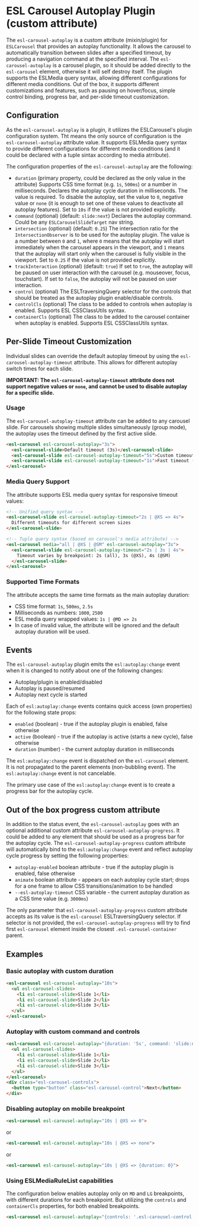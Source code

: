 # ESL Carousel Autoplay Plugin (custom attribute)

<a name="intro"></a>

The `esl-carousel-autoplay` is a custom attribute (mixin/plugin) for `ESLCarousel` that provides an autoplay functionality.
It allows the carousel to automatically transition between slides after a specified timeout, by producing a navigation command at the specified interval.
The `esl-carousel-autoplay` is a carousel plugin, so it should be added directly to the `esl-carousel` element, otherwise it will self destroy itself.
The plugin supports the ESLMedia query syntax, allowing different configurations for different media conditions.
Out of the box, it supports different customizations and features, such as pausing on hover/focus, simple control binding, progress bar, and per-slide timeout customization.

## Configuration

As the `esl-carousel-autoplay` is a plugin, it utilizes the ESLCarousel's plugin configuration system.
Tht means the only source of configuration is the `esl-carousel-autoplay` attribute value.
It supports ESLMedia query syntax to provide different configurations for different media conditions (and it could be declared with a tuple sintax according to media atrribute).

The configuration properties of the `esl-carousel-autoplay` are the following:
 - `duration` (primary property, could be declared as the only value in the attribute)
   Supports CSS time format (e.g. `1s`, `500ms`) or a number in milliseconds.
   Declares the autoplay cycle duration in milliseconds. The value is required. 
   To disable the autoplay, set the value to `0`, negative value or `none` (it is enough to set one of these values to deactivate all autoplay features).
   Set to `10s` if the value is not provided explicitly.
 - `command` (optional) (default: `slide:next`)
   Declares the autoplay command. Could be any `ESLCarouselSlideTarget` nav string.
 - `intersection` (optional) (default: `0.25`)
   The intersection ratio for the `IntersectionObserver` is to be used for the autoplay plugin.
   The value is a number between `0` and `1`, where `0` means that the autoplay will start immediately when the carousel appears in the viewport, and `1` means that the autoplay will start only when the carousel is fully visible in the viewport.
   Set to `0.25` if the value is not provided explicitly.
 - `trackInteraction` (optional) (default: `true`)
   If set to `true`, the autoplay will be paused on user interaction with the carousel (e.g. mouseover, focus, touchstart).
   If set to `false`, the autoplay will not be paused on user interaction.
 - `control` (optional)
   The ESLTraversingQuery selector for the controls that should be treated as the autoplay plugin enable/disable controls.
 - `controlCls` (optional)
   The class to be added to controls when autoplay is enabled. Supports ESL CSSClassUtils syntax.
 - `containerCls` (optional)
   The class to be added to the carousel container when autoplay is enabled. Supports ESL CSSClassUtils syntax.

## Per-Slide Timeout Customization

Individual slides can override the default autoplay timeout by using the `esl-carousel-autoplay-timeout` attribute.
This allows for different autoplay switch times for each slide.

**IMPORTANT: The `esl-carousel-autoplay-timeout` attribute does not support negative values or `none`, and cannot be used to disable autoplay for a specific slide.**

### Usage

The `esl-carousel-autoplay-timeout` attribute can be added to any carousel slide.
For carousels showing multiple slides simultaneously (group mode), the autoplay uses the timeout defined by the first active slide.

```html
<esl-carousel esl-carousel-autoplay="3s">
  <esl-carousel-slide>Default timeout (3s)</esl-carousel-slide>
  <esl-carousel-slide esl-carousel-autoplay-timeout="5s">Custom timeout (5s)</esl-carousel-slide>
  <esl-carousel-slide esl-carousel-autoplay-timeout="1s">Fast timeout (1s)</esl-carousel-slide>
</esl-carousel>
```

### Media Query Support

The attribute supports ESL media query syntax for responsive timeout values:

```html
<!-- Unified query syntax -->
<esl-carousel-slide esl-carousel-autoplay-timeout="2s | @XS => 4s">
  Different timeouts for different screen sizes
</esl-carousel-slide>

<!-- Tuple query syntax (based on carousel's media attribute) -->
<esl-carousel media="all | @XS | @SM" esl-carousel-autoplay="3s">
  <esl-carousel-slide esl-carousel-autoplay-timeout="2s | 3s | 4s">
    Timeout varies by breakpoint: 2s (all), 3s (@XS), 4s (@SM)
  </esl-carousel-slide>
</esl-carousel>
```

### Supported Time Formats

The attribute accepts the same time formats as the main autoplay duration:
- CSS time format: `1s`, `500ms`, `2.5s`
- Milliseconds as numbers: `1000`, `2500`
- ESL media query wrapped values: `1s | @MD => 2s`
- In case of invalid value, the attribute will be ignored and the default autoplay duration will be used.

## Events

The `esl-carousel-autoplay` plugin emits the `esl:autoplay:change` event when it is changed to notify about one of the following changes:
 - Autoplay/plugin is enabled/disabled
 - Autoplay is paused/resumed
 - Autoplay next cycle is started

Each of `esl:autoplay:change` events contains quick access (own properties) for the following state props:
 - `enabled` (boolean) - true if the autoplay plugin is enabled, false otherwise
 - `active` (boolean) - true if the autoplay is active (starts a new cycle), false otherwise
 - `duration` (number) - the current autoplay duration in milliseconds

The `esl:autoplay:change` event is dispatched on the `esl-carousel` element. 
It is not propagated to the parent elements (non-bubbling event).
The `esl:autoplay:change` event is not cancelable.

The primary use case of the `esl:autoplay:change` event is to create a progress bar for the autoplay cycle.

## Out of the box progress custom attribute

In addition to the status event, the `esl-carousel-autoplay` goes with an optional additional custom attribute `esl-carousel-autoplay-progress`.
It could be added to any element that should be used as a progress bar for the autoplay cycle.
The `esl-carousel-autoplay-progress` custom attribute will automatically bind to the `esl:autoplay:change` event and reflect autoplay cycle progress by setting the following properties:
 - `autoplay-enabled` boolean attribute - true if the autoplay plugin is enabled, false otherwise
 - `animate` boolean attribute - appears on each autoplay cycle start; drops for a one frame to allow CSS transitions/animation to be handled
 - `--esl-autoplay-timeout` CSS variable - the current autoplay duration as a CSS time value (e.g. `3000ms`)

The only parameter that `esl-carousel-autoplay-progress` custom attribute accepts as its value is the `esl-carousel` ESLTraversingQuery selector.
If selector is not provided, the `esl-carousel-autoplay-progress` will try to find first `esl-carousel` element inside the closest `.esl-carousel-container` parent.

## Examples

### Basic autoplay with custom duration
```html
<esl-carousel esl-carousel-autoplay="10s">
  <ul esl-carousel-slides>
    <li esl-carousel-slide>Slide 1</li>
    <li esl-carousel-slide>Slide 2</li>
    <li esl-carousel-slide>Slide 3</li>
  </ul>
</esl-carousel>
```

### Autoplay with custom command and controls
```html
<esl-carousel esl-carousel-autoplay="{duration: '5s', command: 'slide:next', controls: '.esl-carousel-control'}">
  <ul esl-carousel-slides>
    <li esl-carousel-slide>Slide 1</li>
    <li esl-carousel-slide>Slide 2</li>
    <li esl-carousel-slide>Slide 3</li>
  </ul>
</esl-carousel>
<div class="esl-carousel-controls">
  <button type="button" class="esl-carousel-control">Next</button>
</div>
```

### Disabling autoplay on mobile breakpoint
```html
<esl-carousel esl-carousel-autoplay="10s | @XS => 0">
```
or
```html
<esl-carousel esl-carousel-autoplay="10s | @XS => none">
```
or
```html
<esl-carousel esl-carousel-autoplay="10s | @XS => {duration: 0}">
```

### Using ESLMediaRuleList capabilities
The configuration below enables autoplay only on `MD` and `LG` breakpoints, with different durations for each breakpoint.
But utilizing the `controls` and `containerCls` properties, for both enabled breakpoints.
```html
<esl-carousel esl-carousel-autoplay="{controls: '.esl-carousel-control', duration: 0, containerCls: 'autoplay-enabled'} | @MD => 5s | @LG => 10s">
```
